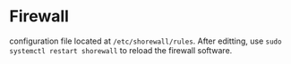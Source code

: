# Firewall
configuration file located at `/etc/shorewall/rules`. After editting, use `sudo systemctl restart shorewall` to reload the firewall software.